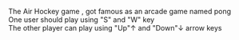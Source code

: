 The Air Hockey game , got famous as an arcade game named pong
<br/> One user should play using "S" and "W" key
<br/> The other player can play using "Up"↑ and "Down"↓ arrow keys
